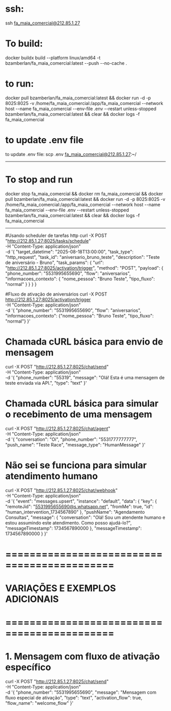# ssh:
ssh fa_maia_comercial@212.85.1.27


# To build: 

docker buildx build --platform linux/amd64 -t bzamberlan/fa_maia_comercial:latest --push --no-cache .

# to run: 

docker pull bzamberlan/fa_maia_comercial:latest && docker run -d -p 8025:8025 -v /home/fa_maia_comercial:/app/fa_maia_comercial --network host --name fa_maia_comercial --env-file .env --restart unless-stopped bzamberlan/fa_maia_comercial:latest && clear && docker logs -f fa_maia_comercial

# to update .env file
to update .env file: scp .env fa_maia_comercial@212.85.1.27:~/

  --------
# To stop and run 
docker stop fa_maia_comercial && docker rm fa_maia_comercial && docker pull bzamberlan/fa_maia_comercial:latest && docker run -d -p 8025:8025 -v /home/fa_maia_comercial:/app/fa_maia_comercial --network host --name fa_maia_comercial --env-file .env --restart unless-stopped bzamberlan/fa_maia_comercial:latest && clear && docker logs -f fa_maia_comercial

---------------------------------------------

#Usando scheduler de tarefas http
curl -X POST "http://212.85.1.27:8025/tasks/schedule" \
  -H "Content-Type: application/json" \
  -d '{
    "target_datetime": "2025-08-18T13:00:00",
    "task_type": "http_request",
    "task_id": "aniversario_bruno_teste",
    "description": "Teste de aniversário - Bruno",
    "task_params": {
      "url": "http://212.85.1.27:8025/activation/trigger",
      "method": "POST",
      "payload": {
        "phone_number": "5531995655690",
        "flow": "aniversarios",
        "informacoes_contexto": {
          "nome_pessoa": "Bruno Teste",
          "tipo_fluxo": "normal"
        }
      }
    }
  }

#Fluxo de ativação de aniversários
curl -X POST http://212.85.1.27:8025/activation/trigger \
  -H "Content-Type: application/json" \
  -d '{
    "phone_number": "5531995655690",
    "flow": "aniversarios",
    "informacoes_contexto": {"nome_pessoa": "Bruno Teste",
    "tipo_fluxo": "normal"}
  }'

# Chamada cURL básica para envio de mensagem
curl -X POST "http://212.85.1.27:8025/chat/send" \
  -H "Content-Type: application/json" \
  -d '{
    "phone_number": "55319",
    "message": "Olá! Esta é uma mensagem de teste enviada via API.",
    "type": "text"
  }'

# Chamada cURL básica para simular o recebimento de uma mensagem

curl -X POST "http://212.85.1.27:8025/chat/agent" \
  -H "Content-Type: application/json" \
  -d '{
    "conversation": "Oi",
    "phone_number": "5531777777777",
    "push_name": "Teste Race",
    "message_type": "HumanMessage"
  }'


# Não sei se funciona para simular atendimento humano
curl -X POST "http://212.85.1.27:8025/chat/webhook" \
  -H "Content-Type: application/json" \
  -d '{
    "event": "messages.upsert",
    "instance": "default",
    "data": {
      "key": {
        "remoteJid": "5531995655690@s.whatsapp.net",
        "fromMe": true,
        "id": "human_intervention_1734567890"
      },
      "pushName": "Agendamento Consultas",
      "message": {
        "conversation": "Olá! Sou um atendente humano e estou assumindo este atendimento. Como posso ajudá-lo?",
        "messageTimestamp": 1734567890000
      },
      "messageTimestamp": 1734567890000
    }
  }'

# ============================================
# VARIAÇÕES E EXEMPLOS ADICIONAIS
# ============================================

# 1. Mensagem com fluxo de ativação específico
curl -X POST "http://212.85.1.27:8025/chat/send" \
  -H "Content-Type: application/json" \
  -d '{
    "phone_number": "5531995655690",
    "message": "Mensagem com fluxo especial de ativação",
    "type": "text",
    "activation_flow": true,
    "flow_name": "welcome_flow"
  }'